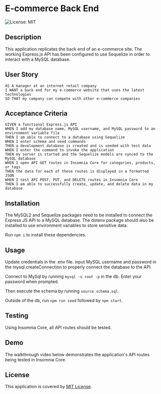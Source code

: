 # E-commerce Back End

![License: MIT](https://img.shields.io/badge/License-MIT-yellow.svg)

## Description

This application replicates the back end of an e-commerce site. The working Express.js API has been configured to use Sequelize in order to interact with a MySQL database.

## User Story
```
AS A manager at an internet retail company  
I WANT a back end for my e-commerce website that uses the latest technologies  
SO THAT my company can compete with other e-commerce companies  
```

## Acceptance Criteria
```
GIVEN a functional Express.js API  
WHEN I add my database name, MySQL username, and MySQL password to an environment variable file  
THEN I am able to connect to a database using Sequelize  
WHEN I enter schema and seed commands  
THEN a development database is created and is seeded with test data  
WHEN I enter the command to invoke the application  
THEN my server is started and the Sequelize models are synced to the MySQL database  
WHEN I open API GET routes in Insomnia Core for categories, products, or tags  
THEN the data for each of these routes is displayed in a formatted JSON  
WHEN I test API POST, PUT, and DELETE routes in Insomnia Core  
THEN I am able to successfully create, update, and delete data in my database  
```

## Installation

The MySQL2 and Sequelize packages need to be installed to connect the Express.JS API to a MySQL database. The dotenv package should also be installed to use environment variables to store sensitive data.  

Run ```npm i``` to install these dependencies.

## Usage

Update credentials in the .env file. input MySQL username and password in the mysql.createConnection to properly connect the database to the API. 

Connect to MySql by running ```mysql -u root -p``` in the db. Enter your password when prompted.  
 
Then execute the schema by running ```source schema.sql```.  

Outside of the db, run ```npm run seed``` followed by ```npm start```.   

## Testing

Using Insomnia Core, all API routes should be tested. 

## Demo

The walkthrough video below demonstrates the application's API routes being tested in Insomnia Core.


## License

This application is covered by [MIT License](https://choosealicense.com/licenses/mit/).
